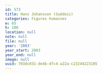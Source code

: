 ```yaml
---
id: 573
title: Hans Johansson (Suédois)
categories: Figures humaines
w: 65
h: 100
location: null
note: null
file: null
year: '2003'
year_start: 2003
year_end: null
image: null
uuid: 703dc031-de4b-4fc4-a22a-c23244223105
---
```


